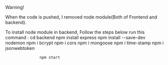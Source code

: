 Warning!

When the code is pushed, I removed node module(Both of Frontend and backend). 

To install node module in backend, Follow the steps below 
run this command : cd  backend
                   npm install express
                   npm install --save-dev nodemon
                   npm i bcrypt
                   npm i cors
                   npm i mongoose
                   npm i time-stamp
                   npm i jsonwebtoken
                   
                   npm start
                   
 
